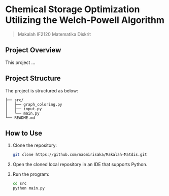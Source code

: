 # Chemical Storage Optimization Utilizing the Welch-Powell Algorithm
> Makalah IF2120 Matematika Diskrit
## Project Overview
This project ...
## Project Structure
The project is structured as below:
```
├── src/
│   ├── graph_coloring.py                    
│   ├── input.py             
│   └── main.py
└── README.md
```
## How to Use
1. Clone the repository: 
   ```sh
   git clone https://github.com/naomirisaka/Makalah-Matdis.git

2. Open the cloned local repository in an IDE that supports Python.

3. Run the program:
   ```sh
   cd src
   python main.py
